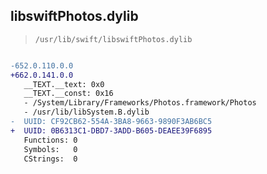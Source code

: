 ## libswiftPhotos.dylib

> `/usr/lib/swift/libswiftPhotos.dylib`

```diff

-652.0.110.0.0
+662.0.141.0.0
   __TEXT.__text: 0x0
   __TEXT.__const: 0x16
   - /System/Library/Frameworks/Photos.framework/Photos
   - /usr/lib/libSystem.B.dylib
-  UUID: CF92CB62-554A-3BA8-9663-9890F3AB6BC5
+  UUID: 0B6313C1-DBD7-3ADD-B605-DEAEE39F6895
   Functions: 0
   Symbols:   0
   CStrings:  0

```
